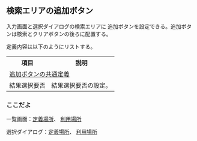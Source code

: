 ## 検索エリアの追加ボタン

入力画面と選択ダイアログの検索エリアに
追加ボタンを設定できる。追加ボタンは検索とクリアボタンの後ろに配置する。

定義内容は以下のようにリストする。
<table>
<tr><th>項目</th><th>説明</th></tr>
<tr><td colspan=2><a href="btns.md">追加ボタンの共通定義</a></td></tr>
<tr><td>結果選択要否</td><td>結果選択要否の設定。</td></tr>
</table>

### ここだよ
一覧画面：[定義場所](https://efwgrp.github.io/ske/svg/condition.btns.listPage.def.svg)、
[利用場所](https://efwgrp.github.io/ske/svg/condition.btns.listPage.svg)

選択ダイアログ：[定義場所](https://efwgrp.github.io/ske/svg/condition.btns.selectDialog.def.svg)、
[利用場所](https://efwgrp.github.io/ske/svg/condition.btns.selectDialog.svg)

